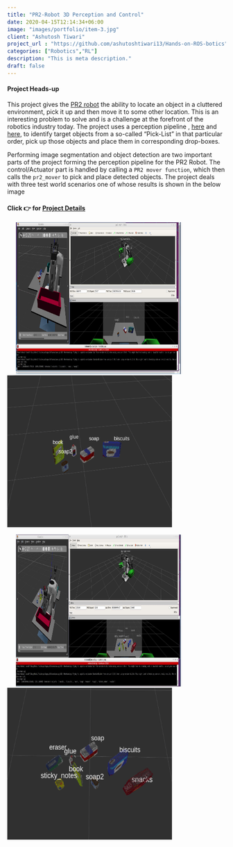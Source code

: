 ```yaml
---
title: "PR2-Robot 3D Perception and Control"
date: 2020-04-15T12:14:34+06:00
image: "images/portfolio/item-3.jpg"
client: "Ashutosh Tiwari"
project_url : "https://github.com/ashutoshtiwari13/Hands-on-ROS-botics"
categories: ["Robotics","RL"]
description: "This is meta description."
draft: false
---
```


#### Project Heads-up

This project gives the [PR2 robot](https://robots.ieee.org/robots/pr2/) the ability to locate an object in a cluttered environment, pick it up and then move it to some other location. This is an interesting problem to solve and is a challenge at the forefront of the robotics industry today. The project uses a perception pipeline , [here](https://github.com/ashutoshtiwari13/ROS-PCL-Segmentation#Image-Segmentation) and [here](https://github.com/ashutoshtiwari13/ROS-PCL-Segmentation#Object-Recognition-and-Labelling), to identify target objects from a so-called “Pick-List” in that particular order, pick up those objects and place them in corresponding drop-boxes.

Performing image segmentation and object detection are two important parts of the project forming the perception pipeline for the PR2 Robot. The control/Actuator part is handled by calling a `PR2 mover function`, which then calls the `pr2_mover` to pick and place detected objects.
The project deals with three test world scenarios one of whose results is shown in the below image



#### Click 👉 for  [Project Details](https://github.com/ashutoshtiwari13/PR2Robot-3D-Perception)

<img src="https://github.com/ashutoshtiwari13/PR2Robot-3D-Perception/blob/master/pr2_robot/run/world1.jpg" height="350px" width="380px" hspace="20"/><img src="https://github.com/ashutoshtiwari13/PR2Robot-3D-Perception/blob/master/pr2_robot/run/obj2.png" height="350px" width="380px"/>


<img src="https://github.com/ashutoshtiwari13/PR2Robot-3D-Perception/blob/master/pr2_robot/run/world3.jpg" height="350px" width="380px" hspace="20"/><img src="https://github.com/ashutoshtiwari13/PR2Robot-3D-Perception/blob/master/pr2_robot/run/obj3.png" height="350px" width="380px"/>
